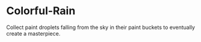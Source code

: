 # Colorful-Rain
Collect paint droplets falling from the sky in their paint buckets to eventually create a masterpiece.
